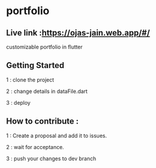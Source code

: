 # portfolio
## Live link  :https://ojas-jain.web.app/#/

customizable portfolio in flutter

## Getting Started

1 : clone the project

2 : change details in dataFile.dart

3 : deploy


## How to contribute : 

1 : Create a proposal and add it to issues.

2 : wait for acceptance.

3 : push your changes to dev branch
